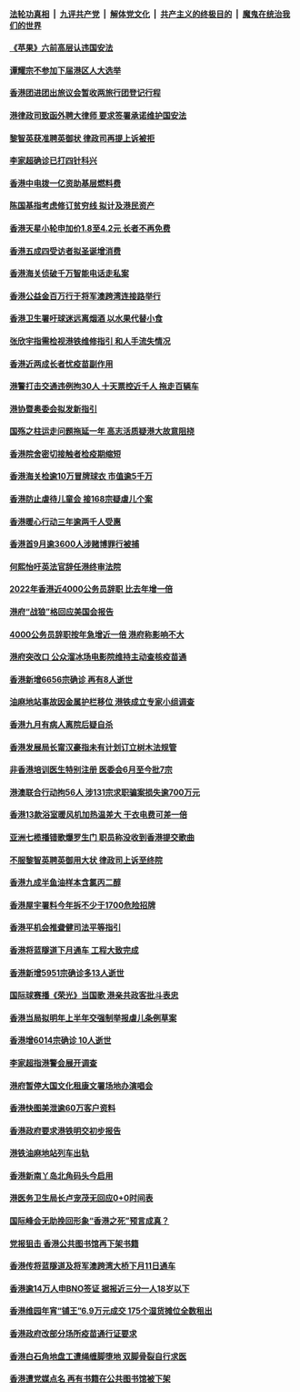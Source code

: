 ####  [法轮功真相](../../../../basic/blob/master/README.md?t=11230831) &nbsp;|&nbsp; [九评共产党](../../../../9ping.md/blob/master/README.md?t=11230831) &nbsp;|&nbsp; [解体党文化](../../../../jtdwh.md/blob/master/README.md?t=11230831)  &nbsp;|&nbsp; [共产主义的终极目的](../../../../gczydzjmd.md/blob/master/README.md?t=11230831) &nbsp;|&nbsp; [魔鬼在统治我们的世界](../../../../mgztzwmdsj.md/blob/master/README.md?t=11230831) 

#### [《苹果》六前高层认违国安法](../pages/nsc415/n13871129.md?t=11230831) 

#### [谭耀宗不参加下届港区人大选举](../pages/nsc415/n13870537.md?t=11230831) 

#### [香港团进团出旅议会暂收两旅行团登记行程](../pages/nsc415/n13870532.md?t=11230831) 

#### [港律政司致函外聘大律师 要求签署承诺维护国安法](../pages/nsc415/n13870527.md?t=11230831) 

#### [黎智英获准聘英御状 律政司再提上诉被拒](../pages/nsc415/n13870522.md?t=11230831) 

#### [李家超确诊已打四针科兴](../pages/nsc415/n13870515.md?t=11230831) 

#### [香港中电拨一亿资助基层燃料费](../pages/nsc415/n13870505.md?t=11230831) 

#### [陈国基指考虑修订贫穷线 拟计及港民资产](../pages/nsc415/n13870490.md?t=11230831) 

#### [香港天星小轮申加价1.8至4.2元 长者不再免费](../pages/nsc415/n13870487.md?t=11230831) 

#### [香港五成四受访者拟圣诞增消费](../pages/nsc415/n13870480.md?t=11230831) 

#### [香港海关侦破千万智能电话走私案](../pages/nsc415/n13869852.md?t=11230831) 

#### [香港公益金百万行于将军澳跨湾连接路举行](../pages/nsc415/n13869848.md?t=11230831) 

#### [香港卫生署吁球迷远离烟酒 以水果代替小食](../pages/nsc415/n13869841.md?t=11230831) 

#### [张欣宇指需检视港铁维修指引 和人手流失情况](../pages/nsc415/n13869837.md?t=11230831) 

#### [香港近两成长者忧疫苗副作用](../pages/nsc415/n13869833.md?t=11230831) 

#### [港警打击交通违例拘30人 十天票控近千人 拖走百辆车](../pages/nsc415/n13869823.md?t=11230831) 

#### [港协暨奥委会拟发新指引](../pages/nsc415/n13869821.md?t=11230831) 

#### [国殇之柱运走问题拖延一年 高志活质疑港大故意阻挠](../pages/nsc415/n13869660.md?t=11230831) 

#### [香港院舍密切接触者检疫期缩短](../pages/nsc415/n13868164.md?t=11230831) 

#### [香港海关检逾10万冒牌球衣 市值逾5千万](../pages/nsc415/n13868155.md?t=11230831) 

#### [香港防止虐待儿童会 接168宗疑虐儿个案](../pages/nsc415/n13868153.md?t=11230831) 

#### [香港暖心行动三年逾两千人受惠](../pages/nsc415/n13868127.md?t=11230831) 

#### [香港首9月逾3600人涉赌博罪行被捕](../pages/nsc415/n13868123.md?t=11230831) 

#### [何熙怡吁英法官辞任港终审法院](../pages/nsc415/n13868118.md?t=11230831) 

#### [2022年香港近4000公务员辞职 比去年增一倍](../pages/nsc415/n13867703.md?t=11230831) 

#### [港府“战狼”格回应美国会报告](../pages/nsc415/n13867819.md?t=11230831) 

#### [4000公务员辞职按年急增近一倍 港府称影响不大](../pages/nsc415/n13867430.md?t=11230831) 

#### [港府突改口 公众溜冰场电影院维持主动查核疫苗通](../pages/nsc415/n13867423.md?t=11230831) 

#### [香港新增6656宗确诊 再有8人逝世](../pages/nsc415/n13867419.md?t=11230831) 

#### [油麻地站事故因金属护栏移位 港铁成立专家小组调查](../pages/nsc415/n13867395.md?t=11230831) 

#### [香港九月有病人离院后疑自杀](../pages/nsc415/n13867385.md?t=11230831) 

#### [香港发展局长甯汉豪指未有计划订立树木法规管](../pages/nsc415/n13867379.md?t=11230831) 

#### [非香港培训医生特别注册 医委会6月至今批7宗](../pages/nsc415/n13867372.md?t=11230831) 

#### [港澳联合行动拘56人 涉131宗求职骗案损失逾700万元](../pages/nsc415/n13867355.md?t=11230831) 

#### [香港13款浴室暖风机加热温差大 干衣电费可差一倍](../pages/nsc415/n13866708.md?t=11230831) 

#### [亚洲七榄播错歌爆罗生门 职员称没收到香港提交歌曲](../pages/nsc415/n13866701.md?t=11230831) 

#### [不服黎智英聘英御用大状 律政司上诉至终院](../pages/nsc415/n13866698.md?t=11230831) 

#### [香港九成半鱼油样本含氯丙二醇](../pages/nsc415/n13866682.md?t=11230831) 

#### [香港屋宇署料今年拆不少于1700危险招牌](../pages/nsc415/n13866679.md?t=11230831) 

#### [香港平机会推聋健司法平等指引](../pages/nsc415/n13866674.md?t=11230831) 

#### [香港将蓝隧道下月通车 工程大致完成](../pages/nsc415/n13866663.md?t=11230831) 

#### [香港新增5951宗确诊多13人逝世](../pages/nsc415/n13866647.md?t=11230831) 

#### [国际球赛播《荣光》当国歌 港亲共政客批斗表忠](../pages/nsc415/n13865995.md?t=11230831) 

#### [香港当局拟明年上半年交强制举报虐儿条例草案](../pages/nsc415/n13866016.md?t=11230831) 

#### [香港增6014宗确诊 10人逝世](../pages/nsc415/n13866005.md?t=11230831) 

#### [李家超指港警会展开调查](../pages/nsc415/n13865991.md?t=11230831) 

#### [港府暂停大国文化租康文署场地办演唱会](../pages/nsc415/n13865980.md?t=11230831) 

#### [香港快图美泄逾60万客户资料](../pages/nsc415/n13865962.md?t=11230831) 

#### [香港政府要求港铁明交初步报告](../pages/nsc415/n13865945.md?t=11230831) 

#### [港铁油麻地站列车出轨](../pages/nsc415/n13865262.md?t=11230831) 

#### [香港新南丫岛北角码头今启用](../pages/nsc415/n13865258.md?t=11230831) 

#### [港医务卫生局长卢宠茂无回应0+0时间表](../pages/nsc415/n13865254.md?t=11230831) 

#### [国际峰会无助挽回形象“香港之死”预言成真？](../pages/nsc415/n13864010.md?t=11230831) 

#### [党报狙击 香港公共图书馆再下架书籍](../pages/nsc415/n13864021.md?t=11230831) 

#### [香港传将蓝隧道及将军澳跨湾大桥下月11日通车](../pages/nsc415/n13863829.md?t=11230831) 

#### [香港逾14万人申BNO签证 据报近三分一人18岁以下](../pages/nsc415/n13863819.md?t=11230831) 

#### [香港维园年宵“铺王”6.9万元成交 175个湿货摊位全数租出](../pages/nsc415/n13863801.md?t=11230831) 

#### [香港政府改部分场所疫苗通行证要求](../pages/nsc415/n13863791.md?t=11230831) 

#### [香港白石角地盘工遭绳缠脚堕地 双脚骨裂自行求医](../pages/nsc415/n13863787.md?t=11230831) 

#### [香港遭党媒点名 再有书籍在公共图书馆被下架](../pages/nsc415/n13863775.md?t=11230831) 

